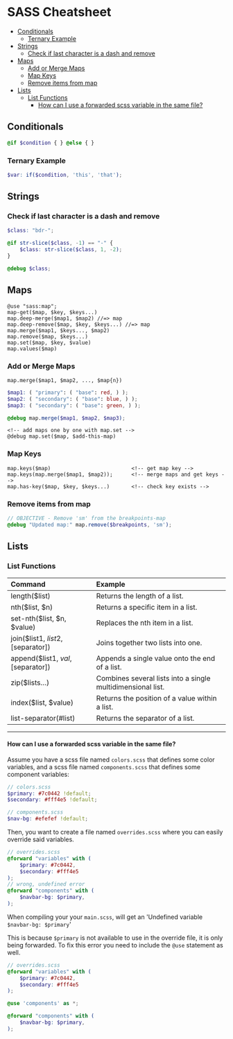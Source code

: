 # SASS Cheatsheet

<!-- TOC -->

- [Conditionals](#conditionals)
    - [Ternary Example](#ternary-example)
- [Strings](#strings)
    - [Check if last character is a dash and remove](#check-if-last-character-is-a-dash-and-remove)
- [Maps](#maps)
    - [Add or Merge Maps](#add-or-merge-maps)
    - [Map Keys](#map-keys)
    - [Remove items from map](#remove-items-from-map)
- [Lists](#lists)
    - [List Functions](#list-functions)
        - [How can I use a forwarded scss variable in the same file?](#how-can-i-use-a-forwarded-scss-variable-in-the-same-file)

<!-- /TOC -->



<a id="markdown-conditionals" name="conditionals"></a>

## Conditionals

```scss
@if $condition { } @else { }
```

<a id="markdown-ternary-example" name="ternary-example"></a>

### Ternary Example
```scss
$var: if($condition, 'this', 'that');

```

<a id="markdown-strings" name="strings"></a>

## Strings


<a id="markdown-check-if-last-character-is-a-dash-and-remove" name="check-if-last-character-is-a-dash-and-remove"></a>

### Check if last character is a dash and remove
```scss
$class: "bdr-";

@if str-slice($class, -1) == "-" {
    $class: str-slice($class, 1, -2);
}

@debug $class;
```


<a id="markdown-maps" name="maps"></a>

## Maps

    @use "sass:map";
    map-get($map, $key, $keys...)
    map.deep-merge($map1, $map2) //=> map
    map.deep-remove($map, $key, $keys...) //=> map
    map.merge($map1, $keys..., $map2)
    map.remove($map, $keys...)
    map.set($map, $key, $value)
    map.values($map)


<a id="markdown-add-or-merge-maps" name="add-or-merge-maps"></a>

### Add or Merge Maps

    map.merge($map1, $map2, ..., $map{n})


```scss
$map1: ( "primary": ( "base": red, ) );
$map2: ( "secondary": ( "base": blue, ) );
$map3: ( "secondary": ( "base": green, ) );

@debug map.merge($map1, $map2, $map3);
```

    <!-- add maps one by one with map.set -->
    @debug map.set($map, $add-this-map)



<a id="markdown-map-keys" name="map-keys"></a>

### Map Keys

    map.keys($map)                          <!-- get map key -->
    map.keys(map.merge($map1, $map2));      <!-- merge maps and get keys -->
    map.has-key($map, $key, $keys...)       <!-- check key exists -->



<a id="markdown-remove-items-from-map" name="remove-items-from-map"></a>

### Remove items from map

```scss
// OBJECTIVE - Remove 'sm' from the breakpoints-map
@debug "Updated map:" map.remove($breakpoints, 'sm');
```


<a id="markdown-lists" name="lists"></a>

## Lists


<a id="markdown-list-functions" name="list-functions"></a>

### List Functions

| Command                            | Example                                                     |
| :--------------------------------- | :---------------------------------------------------------- |
| length($list)                      | Returns the length of a list.                               |
| nth($list, $n)                     | Returns a specific item in a list.                          |
| set-nth($list, $n, $value)         | Replaces the nth item in a list.                            |
| join($list1, $list2, [$separator]) | Joins together two lists into one.                          |
| append($list1, $val, [$separator]) | Appends a single value onto the end of a list.              |
| zip($lists…)                       | Combines several lists into a single multidimensional list. |
| index($list, $value)               | Returns the position of a value within a list.              |
| list-separator(#list)              | Returns the separator of a list.                            |






---


<a id="markdown-how-can-i-use-a-forwarded-scss-variable-in-the-same-file" name="how-can-i-use-a-forwarded-scss-variable-in-the-same-file"></a>

#### How can I use a forwarded scss variable in the same file?

Assume you have a scss file named `colors.scss` that defines some color variables, and a scss
file named `components.scss` that defines some component variables:

```scss
// colors.scss
$primary: #7c0442 !default;
$secondary: #fff4e5 !default;

// components.scss
$nav-bg: #efefef !default;
```

Then, you want to create a file named `overrides.scss` where you can easily override said variables.

```scss
// overrides.scss
@forward "variables" with (
    $primary: #7c0442,
    $secondary: #fff4e5
);
// wrong, undefined error
@forward "components" with (
    $navbar-bg: $primary,
);
```

When compiling your your `main.scss`, will get an 'Undefined variable `$navbar-bg: $primary`'

This is because `$primary` is not available to use in the override file, it is only being
forwarded. To fix this error you need to include the `@use` statement as well.

```scss
// overrides.scss
@forward "variables" with (
    $primary: #7c0442,
    $secondary: #fff4e5
);

@use 'components' as *;

@forward "components" with (
    $navbar-bg: $primary,
);
```
